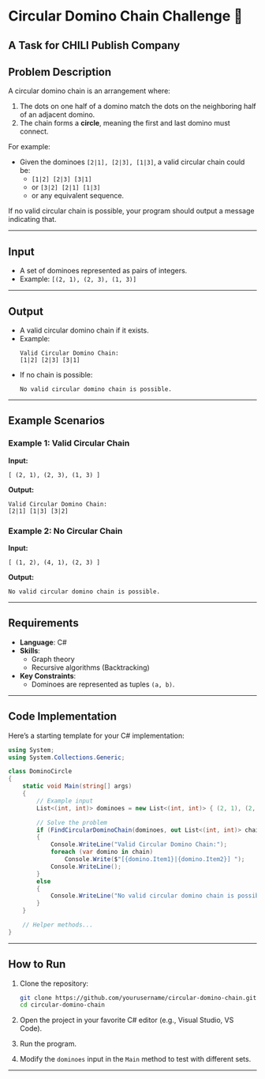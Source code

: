 # Circular Domino Chain Challenge 🚀

## A Task for CHILI Publish Company
## Problem Description

 A circular domino chain is an arrangement where:

1. The dots on one half of a domino match the dots on the neighboring half of an adjacent domino.
2. The chain forms a **circle**, meaning the first and last domino must connect.

For example:
- Given the dominoes `[2|1], [2|3], [1|3]`, a valid circular chain could be:
   - `[1|2] [2|3] [3|1]`  
   - or `[3|2] [2|1] [1|3]`  
   - or any equivalent sequence.

If no valid circular chain is possible, your program should output a message indicating that.

---

## Input

- A set of dominoes represented as pairs of integers.  
- Example: `[(2, 1), (2, 3), (1, 3)]`

---

## Output

- A valid circular domino chain if it exists.  
- Example:
  ```
  Valid Circular Domino Chain:
  [1|2] [2|3] [3|1]
  ```
- If no chain is possible:
  ```
  No valid circular domino chain is possible.
  ```

---

## Example Scenarios

### Example 1: Valid Circular Chain
**Input:**  
```
[ (2, 1), (2, 3), (1, 3) ]
```

**Output:**  
```
Valid Circular Domino Chain:
[2|1] [1|3] [3|2]
```

### Example 2: No Circular Chain
**Input:**  
```
[ (1, 2), (4, 1), (2, 3) ]
```

**Output:**  
```
No valid circular domino chain is possible.
```

---

## Requirements

- **Language**: C#  
- **Skills**:
   - Graph theory
   - Recursive algorithms (Backtracking)
- **Key Constraints**:
   - Dominoes are represented as tuples `(a, b)`.
---

## Code Implementation

Here’s a starting template for your C# implementation:

```csharp
using System;
using System.Collections.Generic;

class DominoCircle
{
    static void Main(string[] args)
    {
        // Example input
        List<(int, int)> dominoes = new List<(int, int)> { (2, 1), (2, 3), (1, 3) };

        // Solve the problem
        if (FindCircularDominoChain(dominoes, out List<(int, int)> chain))
        {
            Console.WriteLine("Valid Circular Domino Chain:");
            foreach (var domino in chain)
                Console.Write($"[{domino.Item1}|{domino.Item2}] ");
            Console.WriteLine();
        }
        else
        {
            Console.WriteLine("No valid circular domino chain is possible.");
        }
    }

    // Helper methods...
}
```

---

## How to Run

1. Clone the repository:
   ```bash
   git clone https://github.com/yourusername/circular-domino-chain.git
   cd circular-domino-chain
   ```

2. Open the project in your favorite C# editor (e.g., Visual Studio, VS Code).

3. Run the program.

4. Modify the `dominoes` input in the `Main` method to test with different sets.

---
